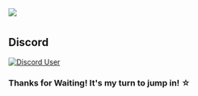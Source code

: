 <img src="https://i.imgur.com/tHNeVcW.png">

#

<!-- hkg x taiwan = canada  
    age
-->  

<!-- 
    Games i play (HSR, HI3, Valorant, strinova, Muse Dash, MaiMaiDX, Blue Archive), (images for each game) (add mika XD(?))
 -->
 
<!-- 
    :py: Python, javascript, typeScript, nodeJS
-->

<!-- 
    Learning how to either c , c++ , c~~osplay~~
-->

<!-- repos
    <a href>
        star rail sim
    </a>
    <a href>
        fantasy vlr
    </a>
 -->



## Discord
<a href="https://discord.com/users/292454017110507520">
    <img src="https://lanyard.cnrad.dev/api/292454017110507520?showDisplayName=true&bg=E075CD&animated=true&idleMessage=You're%20not%20a%20witch,%20You're%20my%20student%20☆" alt="Discord User" style="max-width:100%; height:auto;">
</a>



### Thanks for Waiting! It's my turn to jump in! ☆
